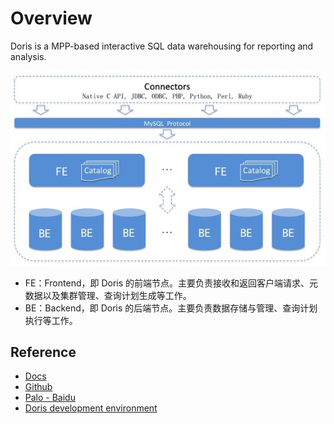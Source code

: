 # Overview

Doris is a MPP-based interactive SQL data warehousing for reporting and analysis.

![doris architecture](../assets/images/doris/architecture.jpg)

- FE：Frontend，即 Doris 的前端节点。主要负责接收和返回客户端请求、元数据以及集群管理、查询计划生成等工作。
- BE：Backend，即 Doris 的后端节点。主要负责数据存储与管理、查询计划执行等工作。

## Reference

- [Docs](http://doris.apache.org/guides/documents.html)
- [Github](https://github.com/apache/incubator-doris)
- [Palo - Baidu](https://cloud.baidu.com/doc/PALO/index.html)
- [Doris development environment](https://hub.docker.com/r/apachedoris/doris-dev)
